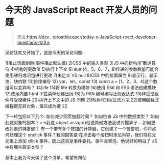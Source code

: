 # 今天的 JavaScript React 开发人员的问题

> 原文:[https://dev . to/oathkeeper/today-s-JavaScript-react-developer-questions-123 e](https://dev.to/oathkeeper/today-s-javascript-react-developer-questions-123e)

采访狂欢又开始了，这是今天的采访问题:

1)阻止页面刷新(事件阻止默认值)
2)CSS 中的输入类型
3)JS 中的析构/扩散运算符
4)析构时更改值
5)执行上下文
6) sum(4，5，6，7，8)传递的参数数量可能会使用递归或闭包进行更改
7)未定义 VS null
8)CSS 中的位置属性
9)显示行、显示块、块内联
10)排序编号
12) var，let，const
13) const a = [1，2，3，4]这个数组可以变异吗？
14)life
15)将 life 转换为模块
16)使用 ES6 和 ES5 语法创建模块
17)使用内置 html 下拉菜单创建日历
18)为 PAN 编号编写正则表达式
19)非受控组件与受控组件
20)执行上下文中的 JS 问题
21)映射/归约/过滤方法
22)使用函数式编程键反转对象，值应成为键
22

下一轮包括以下几个:
如何减少网页加载时间？
如何检查 JS 中的数据类型？
如何创建对象的副本？>->我说 object.assign()他说其他方法我说传播算子...
如何更改对象的特定键？
有一个带有多个按钮的计算器，它创建了一个警告框，你将如何处理这个 onclick 事件？我的回答是:在点击每个按钮时添加内容，我们将在父元素上添加 cllick 事件，因此这将是事件委托。事件会冒泡。他说好的明白了
JS 中有哪些原语类型？

基本上我为今天做了这个清单。希望有帮助